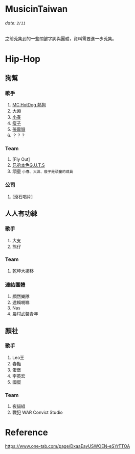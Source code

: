 # MusicinTaiwan

###### date: `2/11`

之前蒐集到的一些關鍵字詞與團體，資料需要進一步蒐集。

# Hip-Hop

## 狗幫

### 歌手

1. [MC HotDog 熱狗](https://www.youtube.com/channel/UCW3Q3F5SByAWsYtRRFIMuNA)
2. [大淵]()
3. [小春]()
4. [瘦子]()
5. [張震嶽](https://www.youtube.com/channel/UCiQZhrWSEiWdoHwPJgAon4A)
6. ？？？

### Team

1. [Fly Out]
2. [兄弟本色G.U.T.S](https://www.youtube.com/channel/UCvd7bOZaacDi6Uj7ujNH4jg)
3. 頑童     `小春、大淵、瘦子是頑童的成員`

### 公司
1. [滾石唱片]

## 人人有功練

### 歌手

1. 大支
2. 熊仔

### Team

1. 乾坤大挪移

### 連結團體

1. 顯然樂隊
2. 達賴喇嘛
3. Nas
4. 農村武裝青年


## 顏社

### 歌手

1. Leo王
2. 春豔
3. 蛋堡
4. 李英宏
5. 國蛋



### Team

1. 夜貓組
2. 戰犯 WAR Convict Studio

# Reference
https://www.one-tab.com/page/DxaaEayUSWOEN-eSYrTTOA
